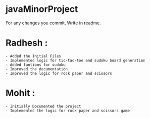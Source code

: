 # javaMinorProject
For any changes you commit, Write in readme.


# Radhesh :

    - Added the Initial Files
    - Implemented logic for tic-tac-toe and sudoku board generation
    - Added funtions for sudoku
    - Improved the documentation
    - Improved the logic for rock paper and scissors

# Mohit :
    - Initially Documented the project
    - Implemented the logic for rock paper and scissors game